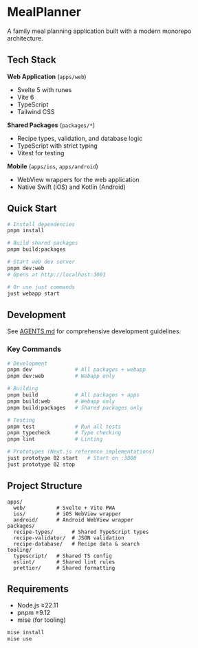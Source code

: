 # MealPlanner

A family meal planning application built with a modern monorepo architecture.

## Tech Stack

**Web Application** (`apps/web`)
- Svelte 5 with runes
- Vite 6
- TypeScript
- Tailwind CSS

**Shared Packages** (`packages/*`)
- Recipe types, validation, and database logic
- TypeScript with strict typing
- Vitest for testing

**Mobile** (`apps/ios`, `apps/android`)
- WebView wrappers for the web application
- Native Swift (iOS) and Kotlin (Android)

## Quick Start

```bash
# Install dependencies
pnpm install

# Build shared packages
pnpm build:packages

# Start web dev server
pnpm dev:web
# Opens at http://localhost:3001

# Or use just commands
just webapp start
```

## Development

See [AGENTS.md](./AGENTS.md) for comprehensive development guidelines.

### Key Commands

```bash
# Development
pnpm dev              # All packages + webapp
pnpm dev:web          # Webapp only

# Building
pnpm build            # All packages + apps
pnpm build:web        # Webapp only
pnpm build:packages   # Shared packages only

# Testing
pnpm test             # Run all tests
pnpm typecheck        # Type checking
pnpm lint             # Linting

# Prototypes (Next.js reference implementations)
just prototype 02 start   # Start on :3000
just prototype 02 stop
```

## Project Structure

```
apps/
  web/          # Svelte + Vite PWA
  ios/          # iOS WebView wrapper
  android/      # Android WebView wrapper
packages/
  recipe-types/      # Shared TypeScript types
  recipe-validator/  # JSON validation
  recipe-database/   # Recipe data & search
tooling/
  typescript/   # Shared TS config
  eslint/       # Shared lint rules
  prettier/     # Shared formatting
```

## Requirements

- Node.js ≥22.11
- pnpm ≥9.12
- mise (for tooling)

```bash
mise install
mise use
```
